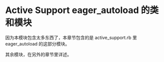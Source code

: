 # Active Support eager_autoload 的类和模块

因为本模块包含太多东西了，本章节包含的是 active_support.rb 里 eager_autoload 的这部分模块。

其余模块，在另外的章节里详述。
